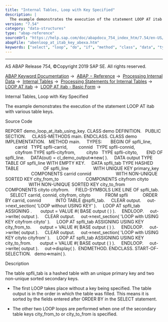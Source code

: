```yaml
---
title: "Internal Tables, Loop with Key Specified"
description: |
  The example demonstrates the execution of the statement LOOP AT itab with various table keys. Source Code REPORT demo_loop_at_itab_using_key. CLASS demo DEFINITION. PUBLIC SECTION. CLASS-METHODS main. ENDCLASS. CLASS demo IMPLEMENTATION. METHOD main. TYPES: BEGIN OF spfli_line, carrid   TYPE s
version: "7.54"
category: "data-structures"
type: "abap-reference"
sourceUrl: "https://help.sap.com/doc/abapdocu_754_index_htm/7.54/en-US/abenloop_at_itab_key_abexa.htm"
abapFile: "abenloop_at_itab_key_abexa.htm"
keywords: ["select", "loop", "do", "if", "method", "class", "data", "types", "internal-table", "abenloop", "itab", "key", "abexa"]
---
```


* * *

AS ABAP Release 754, ©Copyright 2019 SAP SE. All rights reserved.

[ABAP Keyword Documentation](https://help.sap.com/doc/abapdocu_754_index_htm/7.54/en-US/abenabap.htm) →  [ABAP − Reference](https://help.sap.com/doc/abapdocu_754_index_htm/7.54/en-US/abenabap_reference.htm) →  [Processing Internal Data](https://help.sap.com/doc/abapdocu_754_index_htm/7.54/en-US/abenabap_data_working.htm) →  [Internal Tables](https://help.sap.com/doc/abapdocu_754_index_htm/7.54/en-US/abenitab.htm) →  [Processing Statements for Internal Tables](https://help.sap.com/doc/abapdocu_754_index_htm/7.54/en-US/abentable_processing_statements.htm) →  [LOOP AT itab](https://help.sap.com/doc/abapdocu_754_index_htm/7.54/en-US/abaploop_at_itab_variants.htm) →  [LOOP AT itab - Basic Form](https://help.sap.com/doc/abapdocu_754_index_htm/7.54/en-US/abaploop_at_itab.htm) → 

Internal Tables, Loop with Key Specified

The example demonstrates the execution of the statement LOOP AT itab with various table keys.

Source Code

REPORT demo\_loop\_at\_itab\_using\_key.
CLASS demo DEFINITION.
  PUBLIC SECTION.
    CLASS-METHODS main.
ENDCLASS.
CLASS demo IMPLEMENTATION.
  METHOD main.
    TYPES:
      BEGIN OF spfli\_line,
        carrid   TYPE spfli-carrid,
        connid   TYPE spfli-connid,
        cityfrom TYPE spfli-cityfrom,
        cityto   TYPE spfli-cityto,
      END OF spfli\_line.
    DATA(out) = cl\_demo\_output=>new( ).
    DATA output TYPE TABLE OF spfli\_line WITH EMPTY KEY.
    DATA spfli\_tab TYPE HASHED TABLE
                   OF spfli\_line
                   WITH UNIQUE KEY primary\_key
                     COMPONENTS carrid connid
                   WITH NON-UNIQUE SORTED KEY city\_from\_to
                     COMPONENTS cityfrom cityto
                   WITH NON-UNIQUE SORTED KEY city\_to\_from
                     COMPONENTS cityto cityfrom.
    FIELD-SYMBOLS <spfli> LIKE LINE OF spfli\_tab.
    SELECT carrid, connid, cityfrom, cityto
           FROM spfli
           ORDER BY carrid, connid
           INTO TABLE @spfli\_tab.
    CLEAR output.
    out->next\_section( 'LOOP without USING KEY' ).
    LOOP AT spfli\_tab ASSIGNING <spfli>.
      output = VALUE #( BASE output ( <spfli> ) ).
    ENDLOOP.
    out->write( output ).
    CLEAR output.
    out->next\_section( 'LOOP with USING KEY cityfrom cityto' ).
    LOOP AT spfli\_tab ASSIGNING <spfli> USING KEY city\_from\_to.
      output = VALUE #( BASE output ( <spfli> ) ).
    ENDLOOP.
    out->write( output ).
    CLEAR output.
    out->next\_section( 'LOOP with USING KEY cityto cityfrom' ).
    LOOP AT spfli\_tab ASSIGNING <spfli> USING KEY city\_to\_from.
      output = VALUE #( BASE output ( <spfli> ) ).
    ENDLOOP.
    out->write( output ).
    out->display( ).  ENDMETHOD.
ENDCLASS.
START-OF-SELECTION.
  demo=>main( ).

Description

The table spfli\_tab is a hashed table with an unique primary key and two non-unique sorted secondary keys.

-   The first LOOP takes place without a key being specified. The table output is in the order in which the table was filled. This means it is sorted by the fields entered after ORDER BY in the SELECT statement.

-   The other two LOOP loops are performed when one of the secondary table keys city\_from\_to or city\_to\_from is specified.